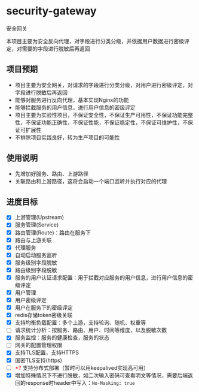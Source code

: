 # security-gateway
安全网关

本项目主要为安全反向代理，对字段进行分类分级，并依据用户数据进行密级评定，对需要的字段进行脱敏后再返回

## 项目预期

- 项目主要为安全网关，对请求的字段进行分类分级，对用户进行密级评定，对字段进行脱敏后再返回
- 能够对服务进行反向代理，基本实现Nginx的功能
- 能够拦截服务的用户信息，进行用户信息的密级评定
- 项目主要为实验性项目，不保证安全性，不保证生产可用性，不保证功能完整性，不保证功能正确性，不保证性能，不保证稳定性，不保证可维护性，不保证可扩展性
- 不排除项目实践良好，转为生产项目的可能性

## 使用说明

- 先增加好服务、路由、上游路径
- 关联路由和上游路径，这将会启动一个端口监听并执行对应的代理

## 进度目标

- [x] 上游管理(Upstream)
- [x] 服务管理(Service)
- [x] 路由管理(Route)：路由在服务下
- [x] 路由与上游关联
- [x] 代理服务
- [x] 自动启动服务监听
- [x] 服务级别字段脱敏
- [x] 路由级别字段脱敏
- [x] 服务的用户认证请求配置：用于拦截对应服务的用户信息，进行用户信息的密级评定
- [x] 用户管理
- [x] 用户密级评定
- [x] 用户在服务下的密级评定
- [x] redis存储token密级关联
- [x] 支持均衡负载配置：多个上游，支持轮询、随机、权重等
- [ ] 请求统计分析：按服务、路由、用户、时间等维度，以及脱敏次数
- [x] 服务监控：服务的健康检查，服务的状态
- [ ] 网关的配置管理权限
- [x] 支持TLS配置，支持HTTPS
- [x] 国密TLS支持(https)
- [ ] <font color='red'>*?</font> 支持分布式部署（暂时可以用keepalived实现高可用）
- [x] 增加特殊情况下不进行脱敏，如二次输入密码可查看明文等情况，需要后端返回的response时header中写入：`No-Masking: true`